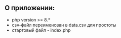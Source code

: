 ## О приложении:

* php version >= 8.*
* csv-файл переименован в data.csv для простоты
* стартовый файл - index.php